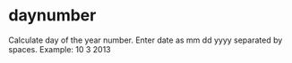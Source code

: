 daynumber
=========

Calculate day of the year number.
Enter date as mm dd yyyy separated by spaces.  Example:  10 3 2013
